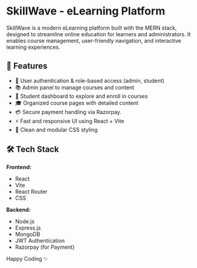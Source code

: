 # SkillWave - eLearning Platform

SkillWave is a modern eLearning platform built with the MERN stack, designed to streamline online education for learners and administrators. It enables course management, user-friendly navigation, and interactive learning experiences.

## 🌟 Features

- 🔐 User authentication & role-based access (admin, student)
- 📚 Admin panel to manage courses and content
- 🧭 Student dashboard to explore and enroll in courses
- 🎓 Organized course pages with detailed content
- 💳 Secure payment handling via Razorpay.
- ⚡ Fast and responsive UI using React + Vite
- 🎨 Clean and modular CSS styling

## 🛠️ Tech Stack

**Frontend:**
- React
- Vite
- React Router
- CSS

**Backend:**
- Node.js
- Express.js
- MongoDB
- JWT Authentication
- Razorpay (for Payment)

Happy Coding ✨
